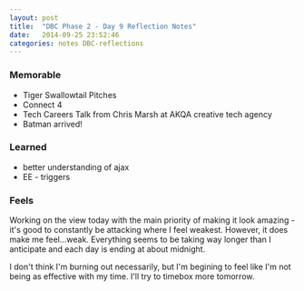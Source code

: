 ```yaml
---
layout: post
title:  "DBC Phase 2 - Day 9 Reflection Notes"
date:   2014-09-25 23:52:46
categories: notes DBC-reflections
---
```

### Memorable
* Tiger Swallowtail Pitches
* Connect 4
* Tech Careers Talk from Chris Marsh at AKQA creative tech agency
* Batman arrived!

### Learned
* better understanding of ajax
* EE - triggers

### Feels
Working on the view today with the main priority of making it look amazing - it's good to constantly be attacking where I feel weakest. However, it does make me feel...weak. Everything seems to be taking way longer than I anticipate and each day is ending at about midnight.

I don't think I'm burning out necessarily, but I'm begining to feel like I'm not being as effective with my time. I'll try to timebox more tomorrow.
